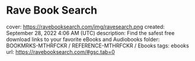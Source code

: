 # Rave Book Search

cover: https://ravebooksearch.com/img/ravesearch.png
created: September 28, 2022 4:06 AM (UTC)
description: Find the safest free download links to your favorite eBooks and Audiobooks
folder: BOOKMRKS-MTHRFCKR / REFERENCE-MTHRFCKR / Ebooks
tags: ebooks
url: https://ravebooksearch.com/#gsc.tab=0